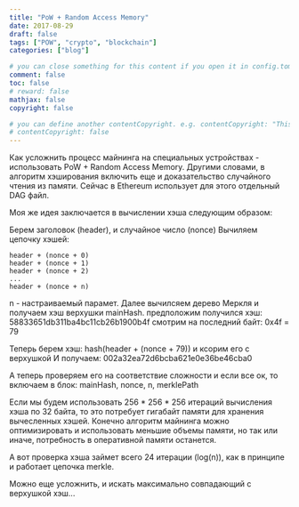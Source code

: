 ```yaml
---
title: "PoW + Random Access Memory"
date: 2017-08-29
draft: false
tags: ["POW", "crypto", "blockchain"]
categories: ["blog"]

# you can close something for this content if you open it in config.toml.
comment: false
toc: false
# reward: false
mathjax: false
copyright: false

# you can define another contentCopyright. e.g. contentCopyright: "This is an another copyright."
# contentCopyright: false
---
```


Как усложнить процесс майнинга на специальных устройствах - использовать PoW + Random Access Memory.
Другими словами, в алгоритм хэширования включить еще и доказательство случайного чтения из памяти.
Сейчас в Ethereum использует для этого отдельный DAG файл.

Моя же идея заключается в вычислении хэша следующим образом:

Берем заголовок (header), и случайное число (nonce)
Вычиляем цепочку хэшей:

```
header + (nonce + 0)
header + (nonce + 1)
header + (nonce + 2)
...
header + (nonce + n)
```

n - настраиваемый парамет. Далее вычилсяем дерево Меркля и получаем хэш верхушки mainHash.
предположим получился хэш:
    58833651db311ba4bc11cb26b1900b4f
смотрим на последний байт: 0x4f = 79

Теперь берем хэш:
hash(header + (nonce + 79)) и ксорим его с верхушкой И получаем: 002a32ea72d6bcba621e0e36be46cba0

А теперь проверяем его на соответствие сложности и если все ок, то включаем в блок:
mainHash, nonce, n, merklePath

Если мы будем использовать 256 * 256 * 256 итераций вычисления хэша по 32 байта, то это потребует гигабайт памяти для хранения вычесленных хэшей. Конечно алгоритм майнинга можно оптимизировать и использовать меньшие объемы памяти, но так или иначе, потребность в оперативной памяти останется.

А вот проверка хэша займет всего 24 итерации (log(n)), как в принципе и работает цепочка merkle.


Можно еще усложнить, и искать максимально совпадающий с верхушкой хэш...
